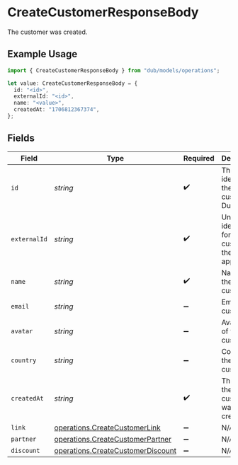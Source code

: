 # CreateCustomerResponseBody

The customer was created.

## Example Usage

```typescript
import { CreateCustomerResponseBody } from "dub/models/operations";

let value: CreateCustomerResponseBody = {
  id: "<id>",
  externalId: "<id>",
  name: "<value>",
  createdAt: "1706812367374",
};
```

## Fields

| Field                                                                                  | Type                                                                                   | Required                                                                               | Description                                                                            |
| -------------------------------------------------------------------------------------- | -------------------------------------------------------------------------------------- | -------------------------------------------------------------------------------------- | -------------------------------------------------------------------------------------- |
| `id`                                                                                   | *string*                                                                               | :heavy_check_mark:                                                                     | The unique identifier of the customer in Dub.                                          |
| `externalId`                                                                           | *string*                                                                               | :heavy_check_mark:                                                                     | Unique identifier for the customer in the client's app.                                |
| `name`                                                                                 | *string*                                                                               | :heavy_check_mark:                                                                     | Name of the customer.                                                                  |
| `email`                                                                                | *string*                                                                               | :heavy_minus_sign:                                                                     | Email of the customer.                                                                 |
| `avatar`                                                                               | *string*                                                                               | :heavy_minus_sign:                                                                     | Avatar URL of the customer.                                                            |
| `country`                                                                              | *string*                                                                               | :heavy_minus_sign:                                                                     | Country of the customer.                                                               |
| `createdAt`                                                                            | *string*                                                                               | :heavy_check_mark:                                                                     | The date the customer was created.                                                     |
| `link`                                                                                 | [operations.CreateCustomerLink](../../models/operations/createcustomerlink.md)         | :heavy_minus_sign:                                                                     | N/A                                                                                    |
| `partner`                                                                              | [operations.CreateCustomerPartner](../../models/operations/createcustomerpartner.md)   | :heavy_minus_sign:                                                                     | N/A                                                                                    |
| `discount`                                                                             | [operations.CreateCustomerDiscount](../../models/operations/createcustomerdiscount.md) | :heavy_minus_sign:                                                                     | N/A                                                                                    |